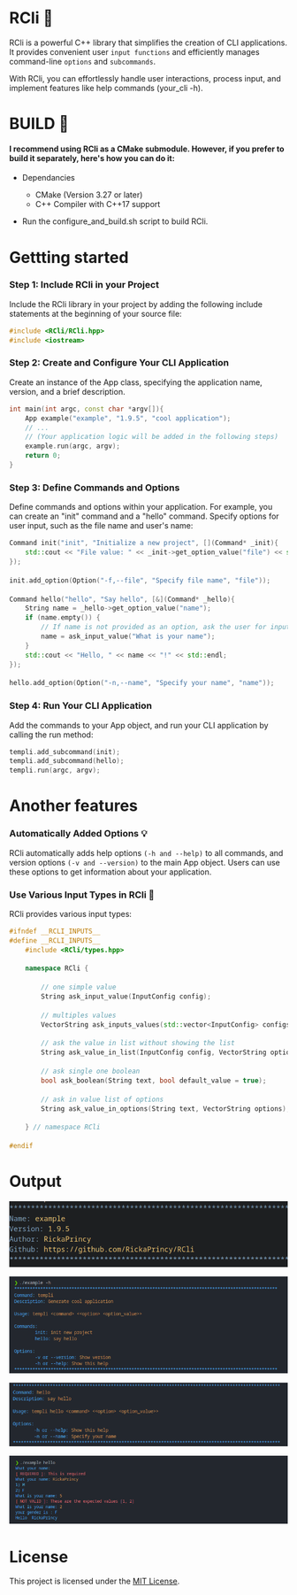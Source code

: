 # RCli :wrench:

RCli is a powerful C++ library that simplifies the creation of CLI applications. It provides convenient user `input functions` and efficiently manages command-line `options` and `subcommands`. 

With RCli, you can effortlessly handle user interactions, process input, and implement features like help commands (your_cli -h).

# BUILD :hammer:

#### I recommend using RCli as a CMake submodule. However, if you prefer to build it separately, here's how you can do it:

- Dependancies
    - CMake (Version 3.27 or later)
    - C++ Compiler with C++17 support

- Run the configure_and_build.sh script to build RCli.

# Gettting started

### Step 1: Include RCli in your Project

Include the RCli library in your project by adding the following include statements at the beginning of your source file:

```cpp
#include <RCli/RCli.hpp>
#include <iostream>
```

### Step 2: Create and Configure Your CLI Application

Create an instance of the App class, specifying the application name, version, and a brief description.

```cpp
int main(int argc, const char *argv[]){
    App example("example", "1.9.5", "cool application");
    // ...
    // (Your application logic will be added in the following steps)
    example.run(argc, argv);
    return 0;
}
```
### Step 3: Define Commands and Options

Define commands and options within your application. For example, you can create an "init" command and a "hello" command. Specify options for user input, such as the file name and user's name:

```cpp
Command init("init", "Initialize a new project", [](Command* _init){
    std::cout << "File value: " << _init->get_option_value("file") << std::endl;
});

init.add_option(Option("-f,--file", "Specify file name", "file"));

Command hello("hello", "Say hello", [&](Command* _hello){
    String name = _hello->get_option_value("name");
    if (name.empty()) {
        // If name is not provided as an option, ask the user for input
        name = ask_input_value("What is your name");
    }
    std::cout << "Hello, " << name << "!" << std::endl;
});

hello.add_option(Option("-n,--name", "Specify your name", "name"));
```

### Step 4: Run Your CLI Application

Add the commands to your App object, and run your CLI application by calling the run method:

```cpp
templi.add_subcommand(init);
templi.add_subcommand(hello);
templi.run(argc, argv);
```

# Another features 

### Automatically Added Options :bulb:

RCli automatically adds help options `(-h and --help)` to all commands, and version options `(-v and --version)` to the main App object. Users can use these options to get information about your application.

### Use Various Input Types in RCli :jack_o_lantern:

RCli provides various input types:

```cpp
#ifndef __RCLI_INPUTS__
#define __RCLI_INPUTS__
    #include <RCli/types.hpp>

    namespace RCli {

        // one simple value
        String ask_input_value(InputConfig config);

        // multiples values
        VectorString ask_inputs_values(std::vector<InputConfig> configs);

        // ask the value in list without showing the list
        String ask_value_in_list(InputConfig config, VectorString options, bool ignore_case = false);

        // ask single one boolean
        bool ask_boolean(String text, bool default_value = true);

        // ask in value list of options
        String ask_value_in_options(String text, VectorString options);

    } // namespace RCli

#endif
```

# Output 

![Example0](./images/version.png)

![Example0](./images/option.png)

![Example1](./images/command.png)

![Example2](./images/input.png)

# License 

This project is licensed under the [MIT License](License.txt).
